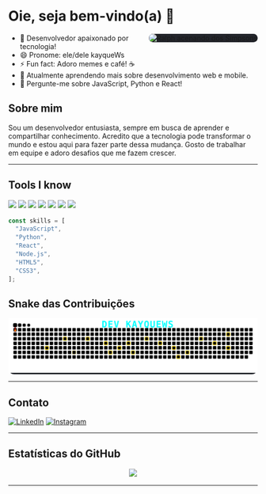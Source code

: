 # Oie, seja bem-vindo(a) 👋

<p align="left">
  <img src="https://media.giphy.com/media/l0MYt5jPR6QX5pnqM/giphy.gif" width="220" alt="Ralph acenando dos Simpsons" align="right" style="background:#22242a; border-radius:12px;"/>
</p>

- 🔭 Desenvolvedor apaixonado por tecnologia!
- 😄 Pronome: ele/dele kayqueWs
- ⚡ Fun fact: Adoro memes e café! ☕
- 🌱 Atualmente aprendendo mais sobre desenvolvimento web e mobile.
- 💬 Pergunte-me sobre JavaScript, Python e React!

## Sobre mim
Sou um desenvolvedor entusiasta, sempre em busca de aprender e compartilhar conhecimento.
Acredito que a tecnologia pode transformar o mundo e estou aqui para fazer parte dessa mudança. Gosto de trabalhar em equipe e adoro desafios que me fazem crescer.

---

## Tools I know

<p align="left">
  <img src="https://img.shields.io/badge/-JavaScript-333?style=flat&logo=javascript" />
  <img src="https://img.shields.io/badge/-Python-333?style=flat&logo=python" />
  <img src="https://img.shields.io/badge/-React-333?style=flat&logo=react" />
  <img src="https://img.shields.io/badge/-Node.js-333?style=flat&logo=node.js" />
  <img src="https://img.shields.io/badge/-HTML5-333?style=flat&logo=html5" />
  <img src="https://img.shields.io/badge/-CSS3-333?style=flat&logo=css3" />
  <img src="https://img.shields.io/badge/-Git%20da%20Cobra-333?style=flat&logo=github" />
  <!-- Adicione outras badges conforme desejar -->
</p>

```js
const skills = [
  "JavaScript",
  "Python",
  "React",
  "Node.js",
  "HTML5",
  "CSS3",
];
```
## Snake das Contribuições
<p align="center" style="background:#22242a; border-radius:12px;" >
  <img src="./github-user-contribution.svg" alt="snake gif" width="800"/>
</p>


---

## Contato

[![LinkedIn](https://img.shields.io/badge/-LinkedIn-181717?style=flat&logo=linkedin)](https://linkedin.com/in/kayquews)
[![Instagram](https://img.shields.io/badge/-Instagram-181717?style=flat&logo=instagram)](https://instagram.com/kayquews)

---

## Estatísticas do GitHub

<p align="center">
  <img src="https://github-readme-stats.vercel.app/api?username=Kayquews&show_icons=true&theme=radical" width="300"/>
</p>

---



